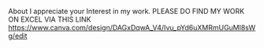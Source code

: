 About
I appreciate your Interest in my work. PLEASE DO FIND MY WORK ON EXCEL VIA THIS LINK https://www.canva.com/design/DAGxDqwA_V4/Ivu_pYd6uXMRmUGuMl8sWg/edit
